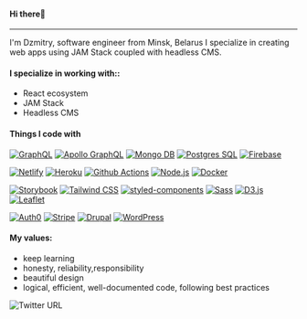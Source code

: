 #### Hi there👋
---
I'm Dzmitry, software engineer from Minsk, Belarus
I specialize in creating web apps using JAM Stack coupled with headless CMS.

#### I specialize in working with::
- React ecosystem
- JAM Stack
- Headless CMS
#### Things I code with
[![ GraphQL](https://img.shields.io/static/v1?label=&message=GraphQL&color=e10098&style=flat-square&logo=graphql&logoColor=white)]()
[![ Apollo GraphQL](https://img.shields.io/badge/-Apollo%20GraphQL-311C87?style=flat-square&logo=apollo-graphql&logoColor=white)]()
[![ Mongo DB](https://img.shields.io/static/v1?label=&message=Mongo%20DB&color=47a248&style=flat-square&logo=mongodb&logoColor=white)]()
[![ Postgres SQL](https://img.shields.io/static/v1?label=&message=Postgres%20SQL&color=336791&style=flat-square&logo=postgresql&logoColor=white)]()
[![ Firebase](https://img.shields.io/static/v1?label=&message=Firebase&color=ffca28&style=flat-square&logo=firebase&logoColor=white)]()

[![ Netlify](https://img.shields.io/static/v1?label=&message=Netlify&color=00c7b7&style=flat-square&logo=netlify&logoColor=white)]()
[![ Heroku](https://img.shields.io/badge/-Heroku-430098?style=flat-square&logo=heroku&logoColor=white)]()
[![ Github Actions](https://img.shields.io/badge/-Github_Actions-2088FF?style=flat-square&logo=github-actions&logoColor=white)]()
[![ Node.js](https://img.shields.io/badge/-Nodejs-43853d?style=flat-square&logo=Node.js&logoColor=white)]()
[![ Docker](https://img.shields.io/badge/-Docker-46a2f1?style=flat-square&logo=docker&logoColor=white)]()

[![ Storybook](https://img.shields.io/static/v1?label=&message=Storybook&color=ff4785&style=flat-square&logo=storybook&logoColor=white)]()
[![ Tailwind CSS](https://img.shields.io/static/v1?label=&message=Tailwind%20CSS&color=38b2ac&style=flat-square&logo=tailwind-css&logoColor=white)]()
[![ styled-components](https://img.shields.io/static/v1?label=&message=styled-components&color=db7093&style=flat-square&logo=styled-components&logoColor=white)]()
[![ Sass](https://img.shields.io/badge/-Sass-CC6699?style=flat-square&logo=sass&logoColor=white)]()
[![ D3.js](https://img.shields.io/static/v1?label=&message=D3.js&color=f9a03c&style=flat-square&logo=d3.js&logoColor=white)]()
[![ Leaflet](https://img.shields.io/static/v1?label=&message=Leaflet&color=199900c&style=flat-square&logo=Leaflet&logoColor=white)]()


[![ Auth0](https://img.shields.io/static/v1?label=&message=Auth0&color=eb5424&style=flat-square&logo=auth0&logoColor=white)]()
[![ Stripe](https://img.shields.io/static/v1?label=&message=Stripe&color=008cdd&style=flat-square&logo=stripe&logoColor=white)]()
[![ Drupal](https://img.shields.io/static/v1?label=&message=Drupal&color=0678be&style=flat-square&logo=drupal&logoColor=white)]()
[![ WordPress](https://img.shields.io/static/v1?label=&message=WordPress&color=21759b&style=flat-square&logo=wordpress&logoColor=white)]()
#### My values:
- keep learning
- honesty, reliability,responsibility
- beautiful design
- logical, efficient, well-documented code, following best practices

![Twitter URL](https://img.shields.io/twitter/url?label=svirins&style=social&url=https%3A%2F%2Ftwitter.com%2FSvirins)

